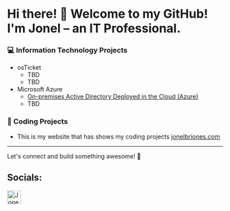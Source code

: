 # Hi there! 👋  Welcome to my GitHub! I'm Jonel – an IT Professional.   

### 💻 Information Technology Projects
<ul>
  <li>
    osTicket
    <ul>
      <li>TBD</li>
      <li>TBD</li>
    </ul>
  </li>
  <li>
    Microsoft Azure
   <ul>
      <li><a href="https://github.com/JonelBriones/configure-active-directory">
        On-premises Active Directory Deployed in the Cloud (Azure)
      </a></li>
      <li>TBD</li>
   </ul>
  </li>

</ul>

### 🚀 Coding Projects
-  This is my website that has shows my coding projects <a href="https://jonelbriones.com/" rel="nofollow" target="_blank">jonelbriones.com</a>

---
Let's connect and build something awesome! 🚀  


## **Socials:**
<a href="https://www.linkedin.com/in/jonel-briones-64bb8521b" rel="nofollow" target="_blank"><img align="left" alt="Jonel | LinkedIn" width="32px" src="https://user-images.githubusercontent.com/90445143/230379438-6243006a-2981-4e90-9968-457c9f20e026.png" style="max-width: 100%;"></a>



